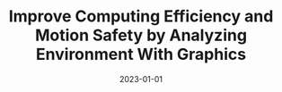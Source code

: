---
title: Improve Computing Efficiency and Motion Safety by Analyzing Environment With
  Graphics
authors:
- Qianyi Zhang
- Shichao Wu
- Yuhang Jia
- Yuang Xu
- Jingtai Liu
date: '2023-01-01'
publishDate: '2024-02-05T16:23:51.355309Z'
publication_types:
- article-journal
publication: '*IEEE Transactions on Automation Science and Engineering*'
# doi: 10.1109/TASE.2023.3299962
tags:
- Trajectory;Robots;Planning;Safety;Dynamics;Collision avoidance;Robot sensing systems;Motion
  planning;computer graphics;timed elastic band (TEB);homology class of trajectories
url_pdf: https://ieeexplore.ieee.org/document/10210322
url_code: 'https://github.com/Chris-Arvin/GraphicTEB'
url_video: 'https://www.youtube.com/watch?v=SzZGKdbzH9Q'
---